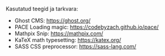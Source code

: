 Kasutatud teegid ja tarkvara:

- Ghost CMS: https://ghost.org/
- PACE Loading magic: https://codebyzach.github.io/pace/
- Mathpix Snip: https://mathpix.com/
- KaTeX math typesetting: https://katex.org/
- SASS CSS preprocessor: https://sass-lang.com/
